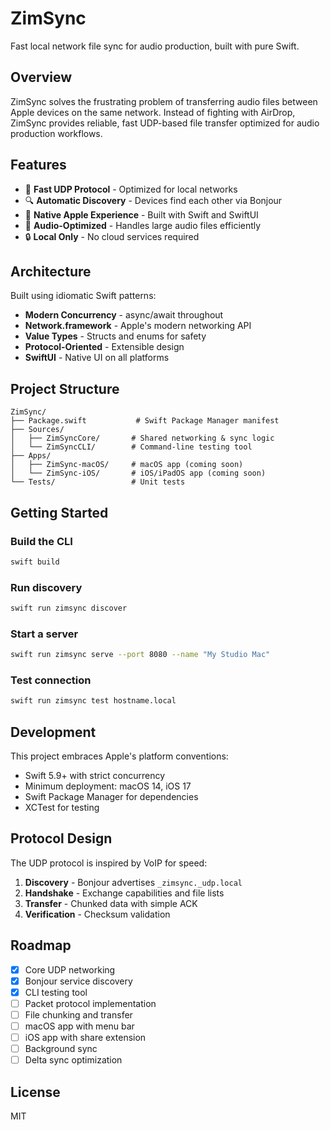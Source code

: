 # ZimSync

Fast local network file sync for audio production, built with pure Swift.

## Overview

ZimSync solves the frustrating problem of transferring audio files between Apple devices on the same network. Instead of fighting with AirDrop, ZimSync provides reliable, fast UDP-based file transfer optimized for audio production workflows.

## Features

- 🚀 **Fast UDP Protocol** - Optimized for local networks
- 🔍 **Automatic Discovery** - Devices find each other via Bonjour
- 📱 **Native Apple Experience** - Built with Swift and SwiftUI
- 🎵 **Audio-Optimized** - Handles large audio files efficiently
- 🔒 **Local Only** - No cloud services required

## Architecture

Built using idiomatic Swift patterns:

- **Modern Concurrency** - async/await throughout
- **Network.framework** - Apple's modern networking API
- **Value Types** - Structs and enums for safety
- **Protocol-Oriented** - Extensible design
- **SwiftUI** - Native UI on all platforms

## Project Structure

```
ZimSync/
├── Package.swift           # Swift Package Manager manifest
├── Sources/
│   ├── ZimSyncCore/       # Shared networking & sync logic
│   └── ZimSyncCLI/        # Command-line testing tool
├── Apps/
│   ├── ZimSync-macOS/     # macOS app (coming soon)
│   └── ZimSync-iOS/       # iOS/iPadOS app (coming soon)
└── Tests/                 # Unit tests
```

## Getting Started

### Build the CLI

```bash
swift build
```

### Run discovery

```bash
swift run zimsync discover
```

### Start a server

```bash
swift run zimsync serve --port 8080 --name "My Studio Mac"
```

### Test connection

```bash
swift run zimsync test hostname.local
```

## Development

This project embraces Apple's platform conventions:

- Swift 5.9+ with strict concurrency
- Minimum deployment: macOS 14, iOS 17
- Swift Package Manager for dependencies
- XCTest for testing

## Protocol Design

The UDP protocol is inspired by VoIP for speed:

1. **Discovery** - Bonjour advertises `_zimsync._udp.local`
2. **Handshake** - Exchange capabilities and file lists
3. **Transfer** - Chunked data with simple ACK
4. **Verification** - Checksum validation

## Roadmap

- [x] Core UDP networking
- [x] Bonjour service discovery
- [x] CLI testing tool
- [ ] Packet protocol implementation
- [ ] File chunking and transfer
- [ ] macOS app with menu bar
- [ ] iOS app with share extension
- [ ] Background sync
- [ ] Delta sync optimization

## License

MIT